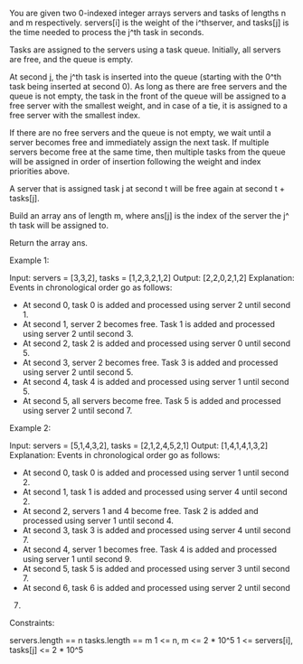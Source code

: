 You are given two 0-indexed integer arrays servers and tasks of lengths
n​​​​​​ and m​​​​​​ respectively. servers[i] is the weight of the
i^​​​​​​th​​​​ server, and tasks[j] is the time needed to process the
j^​​​​​​th​​​​ task in seconds.

Tasks are assigned to the servers using a task queue. Initially, all servers
are free, and the queue is empty.

At second j, the j^th task is inserted into the queue (starting with the 0^th
task being inserted at second 0). As long as there are free servers and the
queue is not empty, the task in the front of the queue will be assigned to a
free server with the smallest weight, and in case of a tie, it is assigned to
a free server with the smallest index.

If there are no free servers and the queue is not empty, we wait until a
server becomes free and immediately assign the next task. If multiple servers
become free at the same time, then multiple tasks from the queue will be
assigned in order of insertion following the weight and index priorities
above.

A server that is assigned task j at second t will be free again at second t +
tasks[j].

Build an array ans​​​​ of length m, where ans[j] is the index of the server
the j^​​​​​​th task will be assigned to.

Return the array ans​​​​.


Example 1:


Input: servers = [3,3,2], tasks = [1,2,3,2,1,2]
Output: [2,2,0,2,1,2]
Explanation: Events in chronological order go as follows:
- At second 0, task 0 is added and processed using server 2 until second 1.
- At second 1, server 2 becomes free. Task 1 is added and processed using
server 2 until second 3.
- At second 2, task 2 is added and processed using server 0 until second 5.
- At second 3, server 2 becomes free. Task 3 is added and processed using
server 2 until second 5.
- At second 4, task 4 is added and processed using server 1 until second 5.
- At second 5, all servers become free. Task 5 is added and processed using
server 2 until second 7.

Example 2:


Input: servers = [5,1,4,3,2], tasks = [2,1,2,4,5,2,1]
Output: [1,4,1,4,1,3,2]
Explanation: Events in chronological order go as follows: 
- At second 0, task 0 is added and processed using server 1 until second 2.
- At second 1, task 1 is added and processed using server 4 until second 2.
- At second 2, servers 1 and 4 become free. Task 2 is added and processed
using server 1 until second 4. 
- At second 3, task 3 is added and processed using server 4 until second 7.
- At second 4, server 1 becomes free. Task 4 is added and processed using
server 1 until second 9. 
- At second 5, task 5 is added and processed using server 3 until second 7.
- At second 6, task 6 is added and processed using server 2 until second
7.



Constraints:


servers.length == n
tasks.length == m
1 <= n, m <= 2 * 10^5
1 <= servers[i], tasks[j] <= 2 * 10^5





